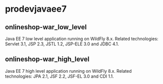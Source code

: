 # prodevjavaee7

## onlineshop-war_low_level
Java EE 7 low level application running on WildFly 8.x. Related technologies: Servlet 3.1, JSP 2.3, JSTL 1.2, JSP-ELE 3.0 and JDBC 4.1.

## onlineshop-war_high_level
Java EE 7 high level application running on WildFly 8.x. Related technologies: JPA 2.1, JSF 2.2, JSF-EL 3.0 and CDI 1.1.
